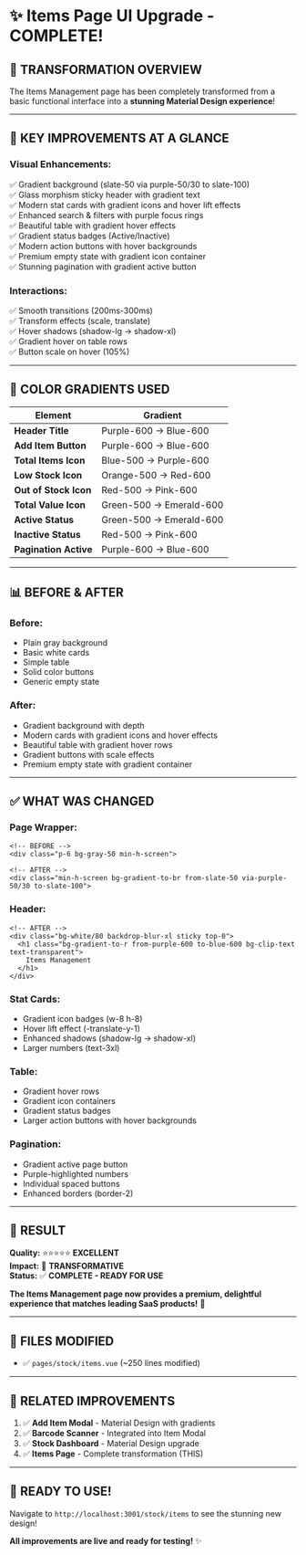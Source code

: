 # ✨ Items Page UI Upgrade - COMPLETE!

## 🎯 TRANSFORMATION OVERVIEW

The Items Management page has been completely transformed from a basic functional interface into a **stunning Material Design experience**!

---

## 🚀 KEY IMPROVEMENTS AT A GLANCE

### **Visual Enhancements:**
✅ Gradient background (slate-50 via purple-50/30 to slate-100)  
✅ Glass morphism sticky header with gradient text  
✅ Modern stat cards with gradient icons and hover lift effects  
✅ Enhanced search & filters with purple focus rings  
✅ Beautiful table with gradient hover effects  
✅ Gradient status badges (Active/Inactive)  
✅ Modern action buttons with hover backgrounds  
✅ Premium empty state with gradient icon container  
✅ Stunning pagination with gradient active button  

### **Interactions:**
✅ Smooth transitions (200ms-300ms)  
✅ Transform effects (scale, translate)  
✅ Hover shadows (shadow-lg → shadow-xl)  
✅ Gradient hover on table rows  
✅ Button scale on hover (105%)  

---

## 🎨 COLOR GRADIENTS USED

| Element | Gradient |
|---------|----------|
| **Header Title** | Purple-600 → Blue-600 |
| **Add Item Button** | Purple-600 → Blue-600 |
| **Total Items Icon** | Blue-500 → Purple-600 |
| **Low Stock Icon** | Orange-500 → Red-600 |
| **Out of Stock Icon** | Red-500 → Pink-600 |
| **Total Value Icon** | Green-500 → Emerald-600 |
| **Active Status** | Green-500 → Emerald-600 |
| **Inactive Status** | Red-500 → Pink-600 |
| **Pagination Active** | Purple-600 → Blue-600 |

---

## 📊 BEFORE & AFTER

### **Before:**
- Plain gray background
- Basic white cards
- Simple table
- Solid color buttons
- Generic empty state

### **After:**
- Gradient background with depth
- Modern cards with gradient icons and hover effects
- Beautiful table with gradient hover rows
- Gradient buttons with scale effects
- Premium empty state with gradient container

---

## ✅ WHAT WAS CHANGED

### **Page Wrapper:**
```vue
<!-- BEFORE -->
<div class="p-6 bg-gray-50 min-h-screen">

<!-- AFTER -->
<div class="min-h-screen bg-gradient-to-br from-slate-50 via-purple-50/30 to-slate-100">
```

### **Header:**
```vue
<!-- AFTER -->
<div class="bg-white/80 backdrop-blur-xl sticky top-0">
  <h1 class="bg-gradient-to-r from-purple-600 to-blue-600 bg-clip-text text-transparent">
    Items Management
  </h1>
</div>
```

### **Stat Cards:**
- Gradient icon badges (w-8 h-8)
- Hover lift effect (-translate-y-1)
- Enhanced shadows (shadow-lg → shadow-xl)
- Larger numbers (text-3xl)

### **Table:**
- Gradient hover rows
- Gradient icon containers
- Gradient status badges
- Larger action buttons with hover backgrounds

### **Pagination:**
- Gradient active page button
- Purple-highlighted numbers
- Individual spaced buttons
- Enhanced borders (border-2)

---

## 🎉 RESULT

**Quality:** ⭐⭐⭐⭐⭐ **EXCELLENT**  
**Impact:** 🚀 **TRANSFORMATIVE**  
**Status:** ✅ **COMPLETE - READY FOR USE**

**The Items Management page now provides a premium, delightful experience that matches leading SaaS products!** 🎊

---

## 📁 FILES MODIFIED

- ✅ `pages/stock/items.vue` (~250 lines modified)

---

## 🔗 RELATED IMPROVEMENTS

1. ✅ **Add Item Modal** - Material Design with gradients
2. ✅ **Barcode Scanner** - Integrated into Item Modal
3. ✅ **Stock Dashboard** - Material Design upgrade
4. ✅ **Items Page** - Complete transformation (THIS)

---

## 🚀 READY TO USE!

Navigate to `http://localhost:3001/stock/items` to see the stunning new design!

**All improvements are live and ready for testing!** ✨

